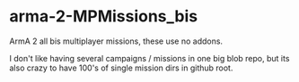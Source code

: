 # arma-2-MPMissions_bis

ArmA 2 all bis multiplayer missions, these use no addons.

I don't like having several campaigns / missions in one big blob repo, but its also crazy to have 100's of single mission dirs in github root.
